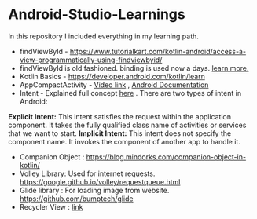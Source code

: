 # Android-Studio-Learnings
In this repository I included everything in my learning path.

* findViewById - https://www.tutorialkart.com/kotlin-android/access-a-view-programmatically-using-findviewbyid/
* findViewById is old fashioned. binding is used now a days. [learn more.](https://stackoverflow.com/questions/65998968/mainactivity-kt-dont-recognizing-ids-in-activity-main-xml)
* Kotlin Basics - https://developer.android.com/kotlin/learn
* AppCompactActivity - [Video link](https://www.google.com/search?q=appcompactactivity+in+kotlin+in+android+studio&oq=AppCompactactivity+in+kotlin+in+&aqs=chrome.2.69i57j33i10i160l4.23063j0j7&sourceid=chrome&ie=UTF-8#fpstate=ive&vld=cid:ef17f392,vid:AKZdB-TerNI) , [Android Documentation](https://developer.android.com/reference/androidx/appcompat/app/AppCompatActivity)
* Intent - Explained full concept [here](https://www.javatpoint.com/kotlin-android-explicit-intent) . There are two types of intent in Android:

**Explicit Intent:** This intent satisfies the request within the application component. It takes the fully qualified class name of activities or services that we want to start.
**Implicit Intent:** This intent does not specify the component name. It invokes the component of another app to handle it.

* Companion Object : https://blog.mindorks.com/companion-object-in-kotlin/
* Volley Library: Used for internet requests. https://google.github.io/volley/requestqueue.html
* Glide library : For loading image from website. https://github.com/bumptech/glide
* Recycler View : [link](https://developer.android.com/develop/ui/views/layout/recyclerview?gclid=CjwKCAiAhKycBhAQEiwAgf19evfoWuv_kHA-6UXPGWTEXMReNNdRfVewiW5ctg4DCuBzk6nxQ60H8BoC8ZoQAvD_BwE&gclsrc=aw.ds)

